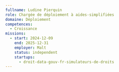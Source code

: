 ```yaml
---
fullname: Ludine Pierquin
role: Chargée de déploiement à aides-simplifiées
domaine: Déploiement
competences:
  - Croissance
missions:
  - start: 2024-12-09
    end: 2025-12-31
    employer: Malt
    status: independent
    startups:
      - droit-data-gouv-fr-simulateurs-de-droits
---
```

